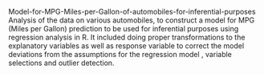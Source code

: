 Model-for-MPG-Miles-per-Gallon-of-automobiles-for-inferential-purposes
Analysis of the data on various automobiles, to construct a model for MPG (Miles per Gallon) prediction to be used for inferential purposes using regression analysis in R. It included doing proper transformations to the explanatory variables as well as response variable to correct the model deviations from the assumptions for the regression model , variable selections and outlier detection.
